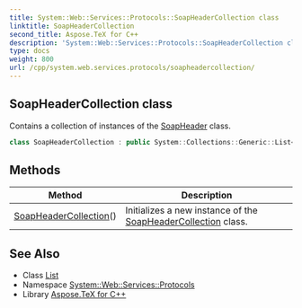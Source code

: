 ```yaml
---
title: System::Web::Services::Protocols::SoapHeaderCollection class
linktitle: SoapHeaderCollection
second_title: Aspose.TeX for C++
description: 'System::Web::Services::Protocols::SoapHeaderCollection class. Contains a collection of instances of the SoapHeader class in C++.'
type: docs
weight: 800
url: /cpp/system.web.services.protocols/soapheadercollection/
---
```

## SoapHeaderCollection class


Contains a collection of instances of the [SoapHeader](../soapheader/) class.

```cpp
class SoapHeaderCollection : public System::Collections::Generic::List<System::SharedPtr<SoapHeader>>
```

## Methods

| Method | Description |
| --- | --- |
| [SoapHeaderCollection](./soapheadercollection/)() | Initializes a new instance of the [SoapHeaderCollection](./) class. |
## See Also

* Class [List](../../system.collections.generic/list/)
* Namespace [System::Web::Services::Protocols](../)
* Library [Aspose.TeX for C++](../../)
